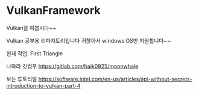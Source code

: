# VulkanFramework
Vulkan을 파봅시다~~

Vulkan 공부용 리파지토리입니다
귀찮아서 windows OS만 지원합니다~~

현재 작업: First Triangle

나와라 갓컴푸
https://gitlab.com/haik0925/moonwhale

보는 튜토리얼
https://software.intel.com/en-us/articles/api-without-secrets-introduction-to-vulkan-part-4